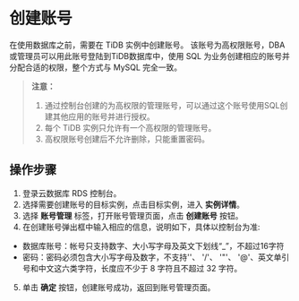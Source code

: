 # 创建账号
在使用数据库之前，需要在 TiDB 实例中创建账号。 该账号为高权限账号，DBA或管理员可以用此账号登陆到TiDB数据库中，使用 SQL 为业务创建相应的账号并分配合适的权限，整个方式与 MySQL 完全一致。

> **注意：**
> 1. 通过控制台创建的为高权限的管理账号，可以通过这个账号使用SQL创建其他应用的账号并进行授权。
> 2. 每个 TiDB 实例只允许有一个高权限的管理账号。
> 3. 高权限账号创建后不允许删除，只能重置密码。

## 操作步骤 
1. 登录云数据库 RDS 控制台。
2. 选择需要创建账号的目标实例，点击目标实例，进入 **实例详情**。
3. 选择 **账号管理** 标签，打开账号管理页面，点击 **创建账号** 按钮。
4. 在创建账号弹出框中输入相应的信息，说明如下，具体以控制台为准:
- 数据库账号：帐号只支持数字、大小写字母及英文下划线“_”，不超过16字符
- 密码：密码必须包含大小写字母及数字，不支持'\'、 '/'、 '"'、 '@'、英文单引号和中文这六类字符，长度应不少于 8 字符且不超过 32 字符。
5. 单击 **确定** 按钮，创建账号成功，返回到账号管理页面。
 
